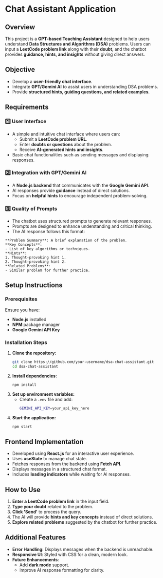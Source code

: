 # Chat Assistant Application

## Overview
This project is a **GPT-based Teaching Assistant** designed to help users understand **Data Structures and Algorithms (DSA)** problems. Users can input a **LeetCode problem link** along with their **doubt**, and the chatbot provides **guidance, hints, and insights** without giving direct answers.

## Objective
- Develop a **user-friendly chat interface**.
- Integrate **GPT/Gemini AI** to assist users in understanding DSA problems.
- Provide **structured hints, guiding questions, and related examples**.

## Requirements
### 1️⃣ **User Interface**
- A simple and intuitive chat interface where users can:
  - Submit a **LeetCode problem URL**.
  - Enter **doubts or questions** about the problem.
  - Receive **AI-generated hints and insights**.
- Basic chat functionalities such as sending messages and displaying responses.

### 2️⃣ **Integration with GPT/Gemini AI**
- A **Node.js backend** that communicates with the **Google Gemini API**.
- AI responses provide **guidance** instead of direct solutions.
- Focus on **helpful hints** to encourage independent problem-solving.

### 3️⃣ **Quality of Prompts**
- The chatbot uses structured prompts to generate relevant responses.
- Prompts are designed to enhance understanding and critical thinking.
- The AI response follows this format:
  
```plaintext
**Problem Summary**: A brief explanation of the problem.
**Key Concepts**:
- List of key algorithms or techniques.
**Hints**:
1. Thought-provoking hint 1.
2. Thought-provoking hint 2.
**Related Problems**:
- Similar problem for further practice.
```

## Setup Instructions
### Prerequisites
Ensure you have:
- **Node.js** installed
- **NPM** package manager
- **Google Gemini API Key**

### Installation Steps
1. **Clone the repository:**
   ```sh
   git clone https://github.com/your-username/dsa-chat-assistant.git
   cd dsa-chat-assistant
   ```
2. **Install dependencies:**
   ```sh
   npm install
   ```
3. **Set up environment variables:**
   - Create a `.env` file and add:
     ```sh
     GEMINI_API_KEY=your_api_key_here
     ```
4. **Start the application:**
   ```sh
   npm start
   ```

## Frontend Implementation
- Developed using **React.js** for an interactive user experience.
- Uses **useState** to manage chat state.
- Fetches responses from the backend using **Fetch API**.
- Displays messages in a structured chat format.
- Includes **loading indicators** while waiting for AI responses.

## How to Use
1. **Enter a LeetCode problem link** in the input field.
2. **Type your doubt** related to the problem.
3. **Click 'Send'** to process the query.
4. The AI will provide **hints and key concepts** instead of direct solutions.
5. **Explore related problems** suggested by the chatbot for further practice.

## Additional Features
- **Error Handling**: Displays messages when the backend is unreachable.
- **Responsive UI**: Styled with CSS for a clean, modern look.
- **Future Enhancements**:
  - Add **dark mode** support.
  - Improve AI response formatting for clarity.
